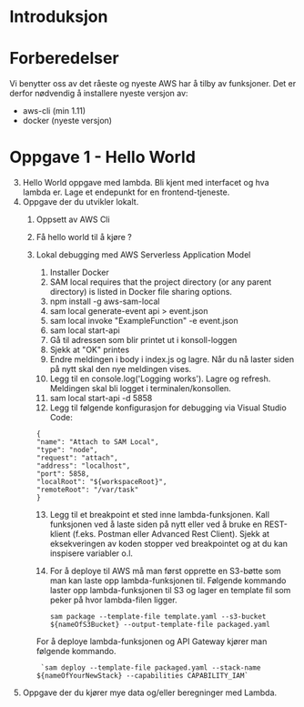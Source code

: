 # Introduksjon

# Forberedelser
Vi benytter oss av det råeste og nyeste AWS har å tilby av funksjoner. Det er derfor nødvendig å installere nyeste versjon av: 
* aws-cli (min 1.11)
* docker (nyeste versjon)

# Oppgave 1 - Hello World
3. Hello World oppgave med lambda. Bli kjent med interfacet og hva lambda er. Lage et endepunkt for en frontend-tjeneste.
4. Oppgave der du utvikler lokalt.
    1. Oppsett av AWS Cli
    2. Få hello world til å kjøre ?
    3. Lokal debugging med AWS Serverless Application Model
        1. Installer Docker
        2. SAM local requires that the project directory (or any parent directory) is listed in Docker file sharing options.
        3. npm install -g aws-sam-local
        4. sam local generate-event api > event.json
        5. sam local invoke "ExampleFunction" -e event.json
        6. sam local start-api
        7. Gå til adressen som blir printet ut i konsoll-loggen
        8. Sjekk at "OK" printes
        9. Endre meldingen i body i index.js og lagre. Når du nå laster siden på nytt skal den nye meldingen vises.
        10. Legg til en console.log('Logging works'). Lagre og refresh. Meldingen skal bli logget i terminalen/konsollen.
        11. sam local start-api -d 5858
        12. Legg til følgende konfigurasjon for debugging via Visual Studio Code:
        ```
        {
        "name": "Attach to SAM Local",
        "type": "node",
        "request": "attach",
        "address": "localhost",
        "port": 5858,
        "localRoot": "${workspaceRoot}",
        "remoteRoot": "/var/task"
        }
        ```
        13. Legg til et breakpoint et sted inne lambda-funksjonen. Kall funksjonen ved å laste siden på nytt eller ved å bruke en REST-klient (f.eks. Postman eller Advanced Rest Client). Sjekk at eksekveringen av koden stopper ved breakpointet og at du kan inspisere variabler o.l.
        14. For å deploye til AWS må man først opprette en S3-bøtte som man kan laste opp lambda-funksjonen til. Følgende kommando laster opp lambda-funksjonen til S3 og lager en template fil som peker på hvor lambda-filen ligger. 
        
            `sam package --template-file template.yaml --s3-bucket ${nameOfS3Bucket} --output-template-file packaged.yaml`
            
        For å deploye lambda-funksjonen og API Gateway kjører man følgende kommando.
        
            `sam deploy --template-file packaged.yaml --stack-name ${nameOfYourNewStack} --capabilities CAPABILITY_IAM`

5. Oppgave der du kjører mye data og/eller beregninger med Lambda. 
